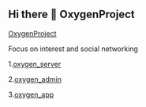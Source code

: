 ## Hi there 👋 OxygenProject

<!--

**Here are some ideas to get you started:**

🙋‍♀️ A short introduction - what is your organization all about?
🌈 Contribution guidelines - how can the community get involved?
👩‍💻 Useful resources - where can the community find your docs? Is there anything else the community should know?
🍿 Fun facts - what does your team eat for breakfast?
🧙 Remember, you can do mighty things with the power of [Markdown](https://docs.github.com/github/writing-on-github/getting-started-with-writing-and-formatting-on-github/basic-writing-and-formatting-syntax)
-->

[OxygenProject](https://github.com/OxygenProject) 

Focus on interest and social networking

1.[oxygen_server](https://github.com/OxygenProject/oxygen_server)

2.[oxygen_admin](https://github.com/OxygenProject/oxygen_admin)

3.[oxygen_app](https://github.com/OxygenProject/oxygen_app)




